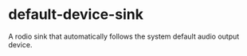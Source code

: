 #     default-device-sink

A rodio sink that automatically follows the system default audio output device.
